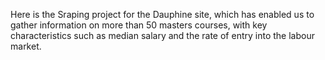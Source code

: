 Here is the Sraping project for the Dauphine site, which has enabled us to gather information on more than 50 masters courses, 
with key characteristics such as median salary and the rate of entry into the labour market. 
